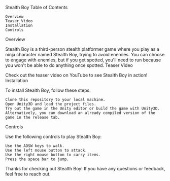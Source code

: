 Stealth Boy
Table of Contents

    Overview
    Teaser Video
    Installation
    Controls

Overview

Stealth Boy is a third-person stealth platformer game where you play as a ninja character named Stealth Boy, trying to avoid enemies. You can choose to engage with enemies, but if you get spotted, you'll need to run because you won't be able to do anything once spotted.
Teaser Video

Check out the teaser video on YouTube to see Stealth Boy in action!
Installation

To install Stealth Boy, follow these steps:

    Clone this repository to your local machine.
    Open Unity3D and load the project files.
    Try out the game in the Unity editor or build the game with Unity3D.
    Alternatively, you can download an already compiled version of the game in the release tab.

Controls

Use the following controls to play Stealth Boy:

    Use the ADSW keys to walk.
    Use the left mouse button to attack.
    Use the right mouse button to carry items.
    Press the space bar to jump.

Thanks for checking out Stealth Boy! If you have any questions or feedback, feel free to reach out.
